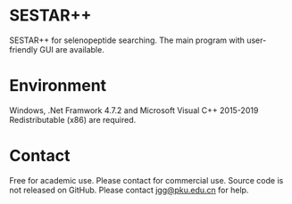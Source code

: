 # SESTAR++
SESTAR++ for selenopeptide searching. The main program with user-friendly GUI are available.

# Environment
Windows, .Net Framwork 4.7.2 and Microsoft Visual C++ 2015-2019 Redistributable (x86) are required. 

# Contact
Free for academic use. Please contact for commercial use. Source code is not released on GitHub. Please contact jgg@pku.edu.cn for help.
